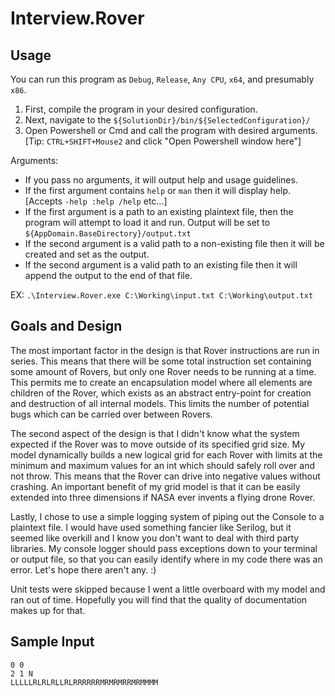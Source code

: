 # Interview.Rover

## Usage

You can run this program as `Debug`, `Release`, `Any CPU`, `x64`, and presumably `x86`.
1. First, compile the program in your desired configuration.
2. Next, navigate to the `${SolutionDir}/bin/${SelectedConfiguration}/`
3. Open Powershell or Cmd and call the program with desired arguments. [Tip: `CTRL+SHIFT+Mouse2` and click "Open Powershell window here"]

Arguments:
* If you pass no arguments, it will output help and usage guidelines.
* If the first argument contains `help` or `man` then it will display help. [Accepts `-help :help /help` etc...]
* If the first argument is a path to an existing plaintext file, then the program will attempt to load it and run. Output will be set to `${AppDomain.BaseDirectory}/output.txt`
* If the second argument is a valid path to a non-existing file then it will be created and set as the output.
* If the second argument is a valid path to an existing file then it will append the output to the end of that file.

EX: `.\Interview.Rover.exe C:\Working\input.txt C:\Working\output.txt`

## Goals and Design

The most important factor in the design is that Rover instructions are run in series. This means that there will be some total instruction set containing some amount of Rovers, but only one Rover needs to be running at a time. This permits me to create an encapsulation model where all elements are children of the Rover, which exists as an abstract entry-point for creation and destruction of all internal models. This limits the number of potential bugs which can be carried over between Rovers.

The second aspect of the design is that I didn't know what the system expected if the Rover was to move outside of its specified grid size. My model dynamically builds a new logical grid for each Rover with limits at the minimum and maximum values for an int which should safely roll over and not throw. This means that the Rover can drive into negative values without crashing. An important benefit of my grid model is that it can be easily extended into three dimensions if NASA ever invents a flying drone Rover.

Lastly, I chose to use a simple logging system of piping out the Console to a plaintext file. I would have used something fancier like Serilog, but it seemed like overkill and I know you don't want to deal with third party libraries. My console logger should pass exceptions down to your terminal or output file, so that you can easily identify where in my code there was an error. Let's hope there aren't any. :)

Unit tests were skipped because I went a little overboard with my model and ran out of time. Hopefully you will find that the quality of documentation makes up for that.

## Sample Input

    0 0
    2 1 N
    LLLLLRLRLRLLRLRRRRRRMRMRMRRMRMMMM
